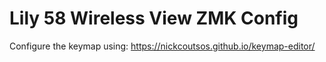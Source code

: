 # Lily 58 Wireless View ZMK Config

Configure the keymap using:
https://nickcoutsos.github.io/keymap-editor/
